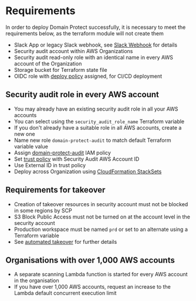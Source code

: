 # Requirements

In order to deploy Domain Protect successfully, it is necessary to meet the requirements below, as the terraform module will not create them

* Slack App or legacy Slack webhook, see [Slack Webhook](slack-webhook.md) for details
* Security audit account within AWS Organizations
* Security audit read-only role with an identical name in every AWS account of the Organization
* Storage bucket for Terraform state file
* OIDC role with [deploy policy](../aws-iam-policies/domain-protect-deploy.json) assigned, for CI/CD deployment

## Security audit role in every AWS account

* You may already have an existing security audit role in all your AWS accounts
* You can select using the `security_audit_role_name` Terraform variable
* If you don't already have a suitable role in all AWS accounts, create a new one
* Name new role `domain-protect-audit` to match default Terraform variable value
* Assign [domain-protect-audit](../aws-iam-policies/domain-protect-audit.json) IAM policy
* Set [trust policy](../aws-iam-policies/domain-protect-audit-trust-external-id.json) with Security Audit AWS Account ID
* Use External ID in trust policy
* Deploy across  Organization using [CloudFormation StackSets](https://docs.aws.amazon.com/AWSCloudFormation/latest/UserGuide/what-is-cfnstacksets.html)

## Requirements for takeover

* Creation of takeover resources in security account must not be blocked in some regions by SCP
* S3 Block Public Access must not be turned on at the account level in the security account
* Production workspace must be named `prd` or set to an alternate using a Terraform variable
* See [automated takeover](automated-takeover.md) for further details

## Organisations with over 1,000 AWS accounts

* A separate scanning Lambda function is started for every AWS account in the organisation
* If you have over 1,000 AWS accounts, request an increase to the Lambda default concurrent execution limit

